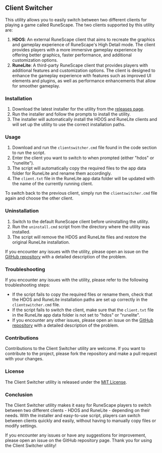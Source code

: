 ## Client Switcher

This utility allows you to easily switch between two different clients for playing a game called RuneScape. The two clients supported by this utility are:

1. **HDOS**: An external RuneScape client that aims to recreate the graphics and gameplay experience of RuneScape's High Detail mode. The client provides players with a more immersive gameplay experience by offering better graphics, faster performance, and additional customization options.
2. **RuneLite**: A third-party RuneScape client that provides players with additional features and customization options. The client is designed to enhance the gameplay experience with features such as improved UI elements and plugins, as well as performance enhancements that allow for smoother gameplay.

### Installation

1. Download the latest installer for the utility from the [releases page](https://github.com/Vokuar/Jagex-Launcher-ClientSwitcher-for-OSRS/releases/).
2. Run the installer and follow the prompts to install the utility.
3. The installer will automatically install the HDOS and RuneLite clients and will set up the utility to use the correct installation paths.

### Usage

1. Download and run the `clientswitcher.cmd` file found in the code section to run the script.
2. Enter the client you want to switch to when prompted (either "hdos" or "runelite").
3. The script will automatically copy the required files to the app data folder for RuneLite and rename them accordingly.
4. The `client.txt` file in the RuneLite app data folder will be updated with the name of the currently running client.

To switch back to the previous client, simply run the `clientswitcher.cmd` file again and choose the other client.

### Uninstallation

1. Switch to the default RuneScape client before uninstalling the utility.
2. Run the `uninstall.cmd` script from the directory where the utility was installed.
3. The script will remove the HDOS and RuneLite files and restore the original RuneLite installation.

If you encounter any issues with the utility, please open an issue on the [GitHub repository](https://github.com/Vokuar/Jagex-Launcher-ClientSwitcher-for-OSRS/issues) with a detailed description of the problem.

### Troubleshooting

If you encounter any issues with the utility, please refer to the following troubleshooting steps:

- If the script fails to copy the required files or rename them, check that the HDOS and RuneLite installation paths are set up correctly in the `clientswitcher.cmd` file.
- If the script fails to switch the client, make sure that the `client.txt` file in the RuneLite app data folder is not set to "hdos" or "runelite".
- If you encounter any other issues, please open an issue on the [GitHub repository](https://github.com/Vokuar/Jagex-Launcher-ClientSwitcher-for-OSRS/issues) with a detailed description of the problem.

### Contributions

Contributions to the Client Switcher utility are welcome. If you want to contribute to the project, please fork the repository and make a pull request with your changes. 

### License

The Client Switcher utility is released under the [MIT License](https://github.com/Vokuar/Jagex-Launcher-ClientSwitcher-for-OSRS/blob/main/LICENSE).

### Conclusion

The Client Switcher utility makes it easy for RuneScape players to switch between two different clients - HDOS and RuneLite - depending on their needs. With the installer and easy-to-use script, players can switch between clients quickly and easily, without having to manually copy files or modify settings.

If you encounter any issues or have any suggestions for improvement, please open an issue on the GitHub repository page. Thank you for using the Client Switcher utility!
